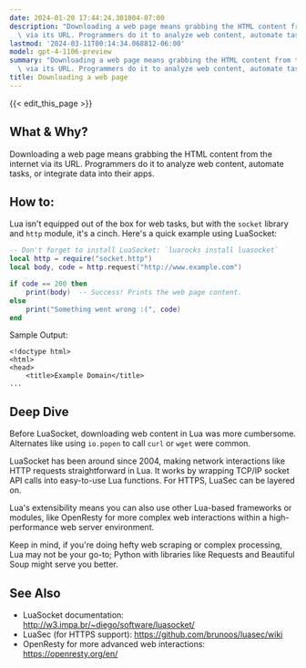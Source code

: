 ```yaml
---
date: 2024-01-20 17:44:24.301004-07:00
description: "Downloading a web page means grabbing the HTML content from the internet\
  \ via its URL. Programmers do it to analyze web content, automate tasks, or\u2026"
lastmod: '2024-03-11T00:14:34.068812-06:00'
model: gpt-4-1106-preview
summary: "Downloading a web page means grabbing the HTML content from the internet\
  \ via its URL. Programmers do it to analyze web content, automate tasks, or\u2026"
title: Downloading a web page
---
```


{{< edit_this_page >}}

## What & Why?
Downloading a web page means grabbing the HTML content from the internet via its URL. Programmers do it to analyze web content, automate tasks, or integrate data into their apps.

## How to:
Lua isn't equipped out of the box for web tasks, but with the `socket` library and `http` module, it's a cinch. Here's a quick example using LuaSocket:

```Lua
-- Don't forget to install LuaSocket: `luarocks install luasocket`
local http = require("socket.http")
local body, code = http.request("http://www.example.com")

if code == 200 then
    print(body)  -- Success! Prints the web page content.
else
    print("Something went wrong :(", code)
end
```

Sample Output:
```
<!doctype html>
<html>
<head>
    <title>Example Domain</title>
...
```

## Deep Dive
Before LuaSocket, downloading web content in Lua was more cumbersome. Alternates like using `io.popen` to call `curl` or `wget` were common. 

LuaSocket has been around since 2004, making network interactions like HTTP requests straightforward in Lua. It works by wrapping TCP/IP socket API calls into easy-to-use Lua functions. For HTTPS, LuaSec can be layered on.

Lua's extensibility means you can also use other Lua-based frameworks or modules, like OpenResty for more complex web interactions within a high-performance web server environment.

Keep in mind, if you're doing hefty web scraping or complex processing, Lua may not be your go-to; Python with libraries like Requests and Beautiful Soup might serve you better.

## See Also
- LuaSocket documentation: http://w3.impa.br/~diego/software/luasocket/
- LuaSec (for HTTPS support): https://github.com/brunoos/luasec/wiki
- OpenResty for more advanced web interactions: https://openresty.org/en/
